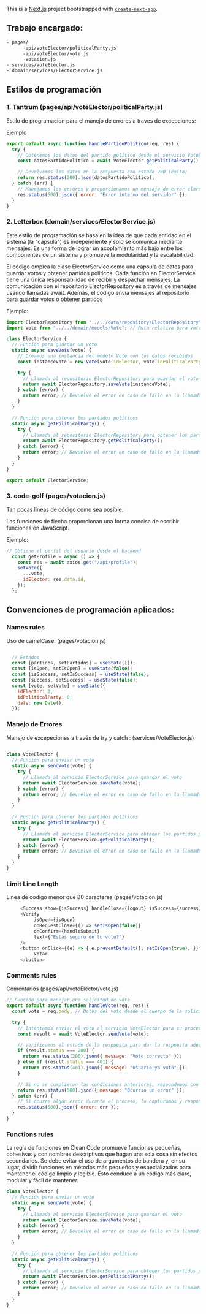 This is a [Next.js](https://nextjs.org/) project bootstrapped with [`create-next-app`](https://github.com/vercel/next.js/tree/canary/packages/create-next-app).

## Trabajo encargado:
```bash
- pages/
      -api/voteElector/politicalParty.js
      -api/voteElector/vote.js
      -votacion.js
- services/VoteElector.js
- domain/services/ElectorService.js
```
## Estilos de programación

### 1. Tantrum (pages/api/voteElector/politicalParty.js)
Estilo de programacion para el manejo de errores a traves de excepciones:

Ejemplo
```javascript
export default async function handlePartidoPolitico(req, res) {
  try {
    // Obtenemos los datos del partido político desde el servicio VoteElector
    const datosPartidoPolitico = await VoteElector.getPoliticalParty();

    // Devolvemos los datos en la respuesta con estado 200 (éxito)
    return res.status(200).json(datosPartidoPolitico);
  } catch (err) {
    // Manejamos los errores y proporcionamos un mensaje de error claro
    res.status(500).json({ error: "Error interno del servidor" });
  }
}
```
### 2. Letterbox (domain/services/ElectorService.js)

Este estilo de programación se basa en la idea de que cada entidad en el sistema (la "cápsula") es independiente y solo se comunica mediante mensajes. Es una forma de lograr un acoplamiento más bajo entre los componentes de un sistema y promueve la modularidad y la escalabilidad.

El código emplea la clase ElectorService como una cápsula de datos para guardar votos y obtener partidos políticos. Cada función en ElectorService tiene una única responsabilidad de recibir y despachar mensajes. La comunicación con el repositorio ElectorRepository es a través de mensajes usando llamadas await. Además, el código envía mensajes al repositorio para guardar votos o obtener partidos

Ejemplo: 
```javascript
import ElectorRepository from "../../data/repository/ElectorRepository"; // Ruta relativa para ElectorRepository
import Vote from "../../domain/models/Vote"; // Ruta relativa para Vote model

class ElectorService {
  // Función para guardar un voto
  static async saveVote(vote) {
    // Creamos una instancia del modelo Vote con los datos recibidos
    const instanceVote = new Vote(vote.idElector, vote.idPoliticalParty, vote.date);

    try {
      // Llamada al repositorio ElectorRepository para guardar el voto
      return await ElectorRepository.saveVote(instanceVote);
    } catch (error) {
      return error; // Devuelve el error en caso de fallo en la llamada al repositorio
    }
  }

  // Función para obtener los partidos políticos
  static async getPoliticalParty() {
    try {
      // Llamada al repositorio ElectorRepository para obtener los partidos políticos
      return await ElectorRepository.getPoliticalParty();
    } catch (error) {
      return error; // Devuelve el error en caso de fallo en la llamada al repositorio
    }
  }
}

export default ElectorService;
```
### 3. code-golf (pages/votacion.js)

Tan pocas líneas de código como sea posible.

Las funciones de flecha proporcionan una forma concisa de escribir funciones en JavaScript.

Ejemplo:
```javascript
// Obtiene el perfil del usuario desde el backend
  const getProfile = async () => {
    const res = await axios.get("/api/profile");
    setVote({
      ...vote,
      idElector: res.data.id,
    });
  };
```
## Convenciones de programación aplicados:
### Names rules 
Uso de camelCase: (pages/votacion.js)
```javascript

  // Estados
  const [partidos, setPartidos] = useState([]);
  const [isOpen, setIsOpen] = useState(false);
  const [isSuccess, setIsSuccess] = useState(false);
  const [success, setSuccess] = useState(false);
  const [vote, setVote] = useState({
    idElector: 0,
    idPoliticalParty: 0,
    date: new Date(),
  });
```
### Manejo de Errores 
Manejo de excepeciones a través de try y catch : (services/VoteElector.js)
```javascript
  
class VoteElector {
  // Función para enviar un voto
  static async sendVote(vote) {
    try {
      // Llamada al servicio ElectorService para guardar el voto
      return await ElectorService.saveVote(vote);
    } catch (error) {
      return error; // Devuelve el error en caso de fallo en la llamada al servicio
    }
  }

  // Función para obtener los partidos políticos
  static async getPoliticalParty() {
    try {
      // Llamada al servicio ElectorService para obtener los partidos políticos
      return await ElectorService.getPoliticalParty();
    } catch (error) {
      return error; // Devuelve el error en caso de fallo en la llamada al servicio
    }
  }
}
```
### Limit Line Length
Linea de codigo menor que 80 caracteres (pages/votacion.js)
```javascript
     <Success show={isSuccess} handleClose={logout} isSuccess={success} />
     <Verify
          isOpen={isOpen}
          onRequestClose={() => setIsOpen(false)}
          onConfirm={handleSubmit}
          text={"Estas seguro de tu voto?"}
     />
     <button onClick={(e) => { e.preventDefault(); setIsOpen(true); }}>
          Votar
     </button>
```
### Comments rules
Comentarios (pages/api/voteElector/vote.js)
```javascript
// Función para manejar una solicitud de voto
export default async function handleVote(req, res) {
  const vote = req.body; // Datos del voto desde el cuerpo de la solicitud

  try {
    // Intentamos enviar el voto al servicio VoteElector para su procesamiento
    const result = await VoteElector.sendVote(vote);

    // Verificamos el estado de la respuesta para dar la respuesta adecuada
    if (result.status === 200) {
      return res.status(200).json({ message: "Voto correcto" });
    } else if (result.status === 401) {
      return res.status(401).json({ message: "Usuario ya votó" });
    }

    // Si no se cumplieron las condiciones anteriores, respondemos con un error 500
    return res.status(500).json({ message: "Ocurrió un error" });
  } catch (err) {
    // Si ocurre algún error durante el proceso, lo capturamos y respondemos con un error 500
    res.status(500).json({ error: err }); 
  }
}
```
### Functions rules
La regla de funciones en Clean Code promueve funciones pequeñas, cohesivas y con nombres descriptivos que hagan una sola cosa sin efectos secundarios. Se debe evitar el uso de argumentos de bandera y, en su lugar, dividir funciones en métodos más pequeños y especializados para mantener el código limpio y legible. Esto conduce a un código más claro, modular y fácil de mantener.

```javascript
class VoteElector {
  // Función para enviar un voto
  static async sendVote(vote) {
    try {
      // Llamada al servicio ElectorService para guardar el voto
      return await ElectorService.saveVote(vote);
    } catch (error) {
      return error; // Devuelve el error en caso de fallo en la llamada al servicio
    }
  }

  // Función para obtener los partidos políticos
  static async getPoliticalParty() {
    try {
      // Llamada al servicio ElectorService para obtener los partidos políticos
      return await ElectorService.getPoliticalParty();
    } catch (error) {
      return error; // Devuelve el error en caso de fallo en la llamada al servicio
    }
  }
}

```
